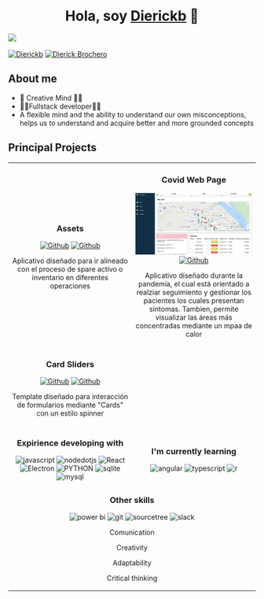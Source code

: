 <div align="center">
<h1 align="center">Hola, soy <a href="https://www.linkedin.com/in/dierickbrochero">Dierickb</a> 👋</h1>
</div>

<img src="https://github.com/Dierickb/Dierickb/assets/71480347/0d737e39-9d02-47f0-9494-3f06a866dbc9">

[![Dierickb](https://img.shields.io/badge/Dierickb-gray?style=flat&logo=Github&logoColor=White&link=https://github.com/Dierickb)](https://github.com/Dierickb)
[![Dierick Brochero](https://img.shields.io/badge/Dierick%20Brochero-Developer%20Profile-green?style=social&logo=linkedin&logoColor=Blue&link=https://www.linkedin.com/in/dierickbrochero/)](https://www.linkedin.com/in/dierickbrochero/)

## About me

- 👋 Creative Mind 👋🤯
- 🏋🏽Fullstack developer🏃🏽
- A flexible mind and the ability to understand our own misconceptions, helps us to understand and acquire better and more grounded concepts
  
## Principal Projects
<table>
<tr>
<td width="50%">
  <h3 align="center">Assets</h3>
  <div align="center">
    <a href='https://github.com/Dierickb/Inventory-react' target="_blank"><img alt='Github' src='https://github.com/Dierickb/Dierickb/assets/71480347/fe52a028-f8d6-42a6-9cdf-e14c1641d2cb'/></a>
    <a href='https://github.com/Dierickb/Inventory-react' target="_blank"><img alt='Github' src='https://img.shields.io/badge/Source-100000?style=plastic&logo=Github&logoColor=000000&labelColor=E7FFE5&color=D7FFD3'/></a>
    <p>Aplicativo diseñado para ir alineado con el proceso de spare activo o inventario en diferentes operaciones</p>
  </div>
</td>  

<td width="50%">
  <h3 align="center">Covid Web Page</h3>
  <div align="center">
    <a href='https://github.com/angelicaba23/covid-webpage' target="_blank"><img alt='Github' src='https://github.com/angelicaba23/covid-webpage/raw/main/screenshots/4.png'></a>
    <a href='https://github.com/angelicaba23/covid-webpage' target="_blank"><img alt='Github' src='https://img.shields.io/badge/Source-100000?style=plastic&logo=Github&logoColor=000000&labelColor=E7FFE5&color=D7FFD3'/></a>
    <p>Aplicativo diseñado durante la pandemia, el cual está orientado a realziar seguimiento y gestionar los pacientes los cuales presentan sintomas. Tambien, permite visualizar las áreas más concentradas mediante un mpaa de calor</p>
  </div>
</td> 
</tr>

<tr>
  <td width="50%">
    <h3 align="center">Card Sliders</h3>
    <div align="center">
      <a href='https://github.com/Dierickb/cardsForm_Astro' target="_blank"><img alt='Github' src='https://github.com/user-attachments/assets/4caa55c6-bcee-4afd-83b7-e6c15332ddf3'></a>
      <a href='https://github.com/Dierickb/cardsForm_Astro' target="_blank"><img alt='Github' src='https://img.shields.io/badge/Source-100000?style=plastic&logo=Github&logoColor=000000&labelColor=E7FFE5&color=D7FFD3'/></a>
      <p>Template diseñado para interacción de formularios mediante "Cards" con un estilo spinner </p>
    </div>
  </td> 
</tr>

<tr>
<td width="50%">
  <h3 align="center">Expirience developing with </h3>
  <div align="center">
    <span><img alt='javascript' src='https://img.shields.io/badge/Javascript-100000?style=flat&logo=javascript&logoColor=FFEE00&labelColor=000000&color=D7D7D7'/></span>
    <span><img alt='nodedotjs' src='https://img.shields.io/badge/NodeJS-100000?style=flat&logo=nodedotjs&logoColor=04FF00&labelColor=FFFFFF&color=D7D7D7'/></span>
    <span><img alt='React' src='https://img.shields.io/badge/ReactJS-100000?style=flat&logo=React&logoColor=0077FF&labelColor=FFFFFF&color=D7D7D7'/></span>
    <span><img alt='Electron' src='https://img.shields.io/badge/ElectronJS-100000?style=flat&logo=Electron&logoColor=0D00FF&labelColor=FFFFFF&color=D7D7D7'/></span>
    <span><img alt='PYTHON' src='https://img.shields.io/badge/Python-100000?style=flat&logo=PYTHON&logoColor=000000&labelColor=FFFFFF&color=FFFFFF'/></span>
    <span><img alt='sqlite' src='https://img.shields.io/badge/SQLite-100000?style=plastic&logo=sqlite&logoColor=6A61FF&labelColor=FFFFFF&color=D7D7D7'/></span>
    <span><img alt='mysql' src='https://img.shields.io/badge/MySQL-100000?style=plastic&logo=mysql&logoColor=000000&labelColor=FFFFFF&color=D7D7D7'/></span>
  </div>
</td>  

<td width="50%">
  <h3 align="center">I'm currently learning</h3>
  <div align="center" >
    <span><img alt='angular' src='https://img.shields.io/badge/Angular-100000?style=flat&logo=angular&logoColor=FF0000&labelColor=FFFFFF&color=FFFFFF'/></span>
    <span><img alt='typescript' src='https://img.shields.io/badge/Typescript-100000?style=flat&logo=typescript&logoColor=1500FF&labelColor=FFFFFF&color=FFFFFF'/></span>
    <span><img alt='r' src='https://img.shields.io/badge/-100000?style=flat&logo=r&logoColor=0D00FF&labelColor=FFFFFF&color=FFFFFF'/></span>
  </div>
</td>  
</tr>

<tr>
<td width="50%" COLSPAN="2">
  <h3 align="center">Other skills</h3>
  <div align="center" >
    <span><img alt='power bi' src='https://img.shields.io/badge/Power_Bi-100000?style=plastic&logo=power bi&logoColor=FFE600&labelColor=E7FFE5&color=D7FFD3'/></span>
    <span><img alt='git' src='https://img.shields.io/badge/Git-100000?style=plastic&logo=git&logoColor=FF0C0C&labelColor=E7FFE5&color=D7FFD3'/></span>
    <span><img alt='sourcetree' src='https://img.shields.io/badge/SourceTree-100000?style=plastic&logo=sourcetree&logoColor=0D00FF&labelColor=E7FFE5&color=D7FFD3'/></span>
    <span><img alt='slack' src='https://img.shields.io/badge/Slack-100000?style=plastic&logo=slack&logoColor=000000&labelColor=E7FFE5&color=D7FFD3'/></span>
    <div>
      <p>Comunication</p>
      <p>Creativity</p>
      <p>Adaptability</p>
      <p>Critical thinking</p>
    </div>
  </div>
</td>  
</tr>
</table>     


 
